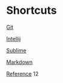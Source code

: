 # Shortcuts


[Git](Git.md)

[Intellij](Intellij.md)

[Sublime](Sublime.md)

[Markdown](Markdown.md)

[Reference](Reference.md) 12
